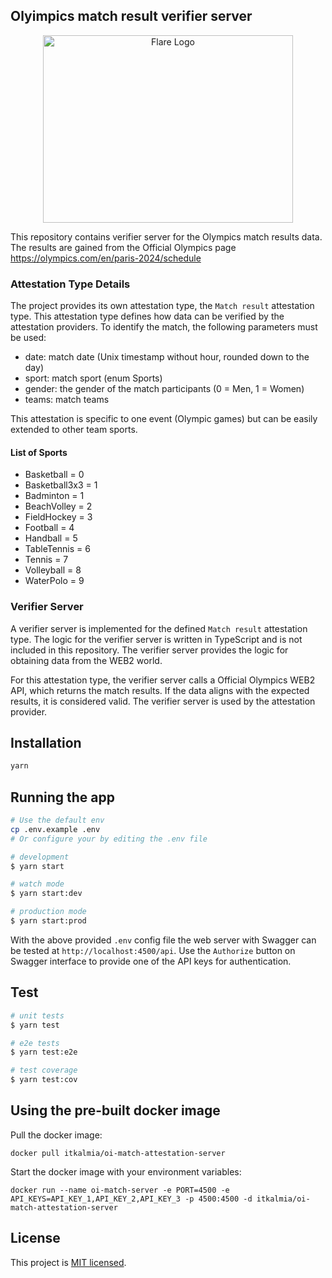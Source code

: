 
## Olyimpics match result verifier server

<p align="center">
  <a href="https://flare.network/" target="blank"><img src="https://flare.network/wp-content/uploads/Artboard-1-1.svg" width="400" height="300" alt="Flare Logo" /></a>
</p>

This repository contains verifier server for the Olympics match results data.
The results are gained from the Official Olympics page <https://olympics.com/en/paris-2024/schedule>

### Attestation Type Details

The project provides its own attestation type, the `Match result` attestation type. This attestation type defines how data can be verified by the attestation providers. To identify the match, the following parameters must be used:

- date: match date (Unix timestamp without hour, rounded down to the day)
- sport: match sport (enum Sports)
- gender: the gender of the match participants (0 = Men, 1 = Women)
- teams: match teams

This attestation is specific to one event (Olympic games) but can be easily extended to other team sports.

#### List of Sports

- Basketball = 0
- Basketball3x3 = 1
- Badminton = 1
- BeachVolley = 2
- FieldHockey = 3
- Football = 4
- Handball = 5
- TableTennis = 6
- Tennis = 7
- Volleyball = 8
- WaterPolo = 9

### Verifier Server

A verifier server is implemented for the defined `Match result` attestation type. The logic for the verifier server is written in TypeScript and is not included in this repository. The verifier server provides the logic for obtaining data from the WEB2 world.

For this attestation type, the verifier server calls a Official Olympics WEB2 API, which returns the match results. If the data aligns with the expected results, it is considered valid. The verifier server is used by the attestation provider.

## Installation

```bash
yarn
```

## Running the app

```bash
# Use the default env 
cp .env.example .env
# Or configure your by editing the .env file

# development
$ yarn start

# watch mode
$ yarn start:dev

# production mode
$ yarn start:prod
```

With the above provided `.env` config file the web server with Swagger can be tested at `http://localhost:4500/api`. Use the `Authorize` button on Swagger interface to provide one of the API keys for authentication.

## Test

```bash
# unit tests
$ yarn test

# e2e tests
$ yarn test:e2e

# test coverage
$ yarn test:cov
```


## Using the pre-built docker image

Pull the docker image:
```
docker pull itkalmia/oi-match-attestation-server
```

Start the docker image with your environment variables:
```
docker run --name oi-match-server -e PORT=4500 -e API_KEYS=API_KEY_1,API_KEY_2,API_KEY_3 -p 4500:4500 -d itkalmia/oi-match-attestation-server
```

## License

This project is [MIT licensed](LICENSE.md).
